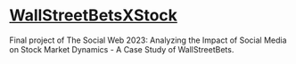 # [WallStreetBetsXStock](https://github.com/nightmare224/WallStreetBetsXStock/tree/submission)
Final project of The Social Web 2023: Analyzing the Impact of Social Media on Stock Market Dynamics - A Case Study of WallStreetBets.
